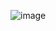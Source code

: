 ![image](https://github.com/bdrhnsen/CarlaScripts/assets/45562388/70f9abda-05c1-48c1-b022-aa5701ca7965)
